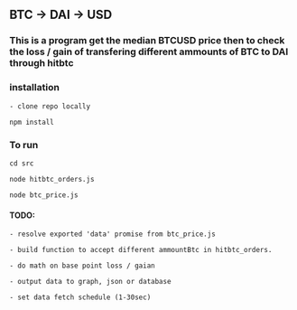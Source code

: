 ## BTC -> DAI -> USD

### This is a program get the median BTCUSD price then to check the loss / gain of transfering different ammounts of BTC to DAI through hitbtc

### installation

    - clone repo locally

    npm install

### To run

    cd src

    node hitbtc_orders.js

    node btc_price.js

#### TODO:

    - resolve exported 'data' promise from btc_price.js

    - build function to accept different ammountBtc in hitbtc_orders.

    - do math on base point loss / gaian
    
    - output data to graph, json or database

    - set data fetch schedule (1-30sec)

   
